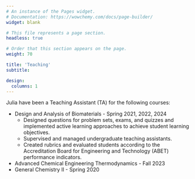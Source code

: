 ```yaml
---
# An instance of the Pages widget.
# Documentation: https://wowchemy.com/docs/page-builder/
widget: blank

# This file represents a page section.
headless: true

# Order that this section appears on the page.
weight: 70

title: 'Teaching'
subtitle:

design:
  columns: 1
---
```


Julia have been a Teaching Assistant (TA) for the following courses:

- Design and Analysis of Biomaterials - Spring 2021, 2022, 2024
  - Designed questions for problem sets, exams, and quizzes and implemented active learning approaches to achieve student learning objectives.
  - Supervised and managed undergraduate teaching assistants.
  - Created rubrics and evaluated students according to the Accreditation Board for Engineering and Technology (ABET) performance indicators. 
- Advanced Chemical Engineering Thermodynamics - Fall 2023
- General Chemistry II - Spring 2020
